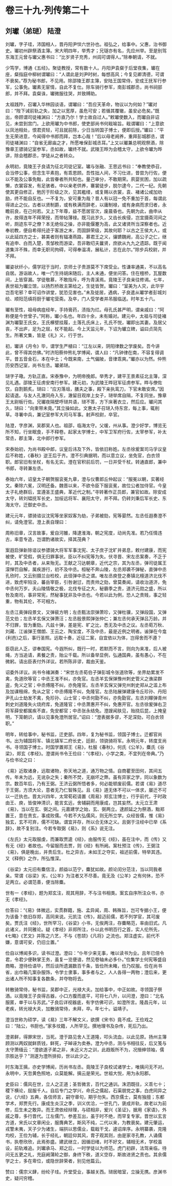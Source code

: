 # 卷三十九·列传第二十

## 刘瓛（弟琎） 陆澄

刘瓛，字子珪，沛国相人，晋丹阳尹惔六世孙也。祖弘之，给事中。父惠，治书御史。瓛初州辟祭酒主簿。宋大明四年，举秀才；兄璲亦有名，先应州举。至是别驾东海王元曾与瓛父惠书曰：“比岁贤子充秀，州闾可谓得人。”除奉朝请，不就。

少笃学，博通《五经》。聚徒教授，常有数十人。丹阳尹袁粲于后堂夜集，瓛在座，粲指庭中柳树谓瓛曰：“人谓此是刘尹时树，每想高风；今复见卿清德，可谓不衰矣。”荐为秘书郎，不见用。除邵陵王郡主簿，安陆王国常侍，安成王抚军行参军，公事免。瓛素无宦情，自此不复仕。除车骑行参军，南彭城郡丞，尚书祠部郎，并不拜。袁粲诛，瓛微服往哭，并致赙助。

太祖践阼，召瓛入华林园谈语，谓瓛曰：“吾应天革命，物议以为何如？”瓛对曰：“陛下诫前轨之失，加之以宽厚，虽危可安；若循其覆辙，虽安必危矣。”既出，帝顾谓司徒褚渊曰：“方直乃尔！学士故自过人。”敕瓛使数入，而瓛自非诏见，未尝到宫门。上欲用瓛为中书郎，使吏部尚书何戢喻旨。戢谓瓛曰：“上意欲以凤池相处，恨君资轻，可且就前除，少日当转国子博士，便即后授。”瓛曰：“平生无荣进意，今闻得中书郎而拜，岂本心哉！”后以母老阙养，重拜彭城郡丞，谓司徒褚渊曰：“自省无廊庙之才，所愿唯保彭城丞耳。”上又以瓛兼总明观祭酒，除豫章王骠骑记室参军，丞如故，瓛终不就。武陵王晔为会稽太守，上欲令瓛为晔讲，除会稽郡丞，学徒从之者转众。

永明初，竟陵王子良请为征北司徒记室。瓛与张融、王思远书曰：“奉教使恭召，会当停公事，但念生平素抱，有乖恩顾。吾性拙人间，不习仕进，昔尝为行佐，便以不能及公事免黜，此皆眷者所共知也。量己审分，不敢期荣。夙婴贫困，加以疏懒，衣裳容发，有足骇者。中以亲老供养，褰裳徒步，脱尔逮今，二代一纪。先朝使其更自修正，勉厉于阶级之次，见其繿缕，或复赐以衣裳，袁、褚诸公咸加劝励，终不能自反也。一不复为，安可重为哉？昔人有以冠一免不重加于首，每谓此得进止之仪。古者以贤制爵，或有秩满而辞老，以庸制禄，或有身病而求归者，永瞻前良，在己何若。又上下年尊，益不愿居官次，废晨昏也。先朝为此，曲申从许，故得连年不拜荣授，而带帖薄禄。既习此岁久，又齿长疾侵，岂宜摄斋河间之听，厕迹东平之僚？本无绝俗之操，亦非能偃蹇为高，此又诸贤所当深察者也。近奉初教，便自希得托迹于客游之末，而固辞荣级，其故何耶？以古之王侯大人，或以此延四方之士，甚美者则有辐凑燕路，慕君王之义，骧镳魏阙，高公子之仁，继有追申、白而入楚，羡邹枚而游梁，吾非敢叨夫曩贤，庶欲从九九之遗踪。既于闻道集泮不殊，而幸无职司拘碍，可得奉温凊，展私计，志在此尔。”除步兵校尉，并不拜。

瓛姿状纤小，儒学冠于当时，京师士子贵游莫不下席受业。性谦率通美，不以高名自居。游诣故人，唯一门生持胡床随后，主人未通，便坐问答。住在檀桥，瓦屋数间，上皆穿漏。学徒敬慕，不敢指斥，呼为青溪焉。竟陵王子良亲往修谒。七年，表世祖为瓛立馆，以扬烈桥故主第给之，生徒皆贺。瓛曰：“室美为人灾，此华宇岂吾宅邪？幸可诏作讲堂，犹恐见害也。”未及徙居，遇病，子良遣从瓛学者彭城刘绘、顺阳范缜将厨于瓛宅营斋。及卒，门人受学者并吊服临送。时年五十六。

瓛有至性，祖母病疽经年，手持膏药，渍指为烂。母孔氏甚严明，谓亲戚曰：“阿称便是今世曾子。”阿称，瓛小名也。年四十余，未有婚对。建元中，太祖与司徒褚渊为瓛娶王氏女。王氏椓壁挂履，土落孔氏床上，孔氏不悦，瓛即出其妻。及居父丧，不出庐，足为之屈，杖不能起。今上天监元年，下诏为瓛立碑，谥曰贞简先生。所著文集，皆是《礼》义，行于世。

初，瓛讲《月令》毕，谓学生严植曰：“江左以来，阴阳律数之学废矣。吾今讲此，曾不得其仿佛。”时济阳蔡仲熊礼学博闻，谓人曰：“凡钟律在南，不容复得调平。昔五音金石，本在中土；今既来南，土气偏陂，音律乖爽。”瓛亦以为然。仲熊历安西记室，尚书左丞。瓛弟琎。

琎字子璥。方轨正直。宋泰豫中，为明帝挽郎。举秀才，建平王景素征北主簿，深见礼遇。邵陵王征虏安南行参军。建元初，为武陵王晔冠军征虏参军。晔与僚佐饮，自割鹅炙。琎曰：“应刃落俎，膳夫之事，殿下亲执鸾刀，下官未敢安席。”因起请退。与友人孔澈同舟入东，澈留目观岸上女子，琎举席自隔，不复同坐。豫章王太尉板行佐。兄瓛夜隔壁呼琎共语，琎不答，方下床著衣立，然后应。瓛问其久，琎曰：“向束带未竟。”其立操如此。文惠太子召琎入侍东宫，每上事，辄削草。寻署中兵，兼记室参军大司马军事。射声校尉，卒官。

陆澄，字彦渊，吴郡吴人也。祖邵，临海太守。父瑗，州从事。澄少好学，博览无所不知，行坐眠食，手不释卷。起家太学博士，中军卫军府行佐，太宰参军，补太常丞，郡主簿，北中郎行参军。

宋泰始初，为尚书殿中郎，议皇后讳及下外，皆依旧称姓。左丞徐爰案司马孚议皇后不称姓，《春秋》逆王后于齐。澄不引典据明，而以意立议，坐免官，白衣领职。郎官旧有坐杖，有名无实。澄在官积前后罚，一日并受千杖。转通直郎，兼中书郎，寻转兼左丞。

泰始六年，诏皇太子朝贺服衮冕九章，澄与仪曹郎丘仲起议：“服冕以朝，实著经文。秦除六冕，汉明还备。魏晋以来，不欲令臣下服衮冕，故位公者加侍官。今皇太子礼绝群后，宜遵圣王盛典，革近代之制。”寻转著作正员郎，兼官如故。除安成太守，转刘韫抚军长史，加绥远将军、襄阳太守，并不拜。仍转刘秉后军长史、东海太守。迁御史中丞。

建元元年，骠骑谘议沈宪等坐家奴客为劫，子弟被劾，宪等晏然。左丞任遐奏澄不纠，请免澄官。澄上表自理曰：

周称旧章，汉言故事，爰自河雒，降逮淮海，朝之宪度，动尚先准。若乃任情违古，率意专造，岂谓酌诸故实，择其茂典？

案遐启弹新除谘议参骠骑大将军军事沈宪、太子庶子沈旷并弟息，敕付建康，而宪被使，旷受假，俱无归罪事状。臣以不纠宪等为失。伏寻晋、宋左丞案奏，不乏于时，其及中丞者，从来殆无。王献之习达朝章，近代之宗，其为左丞，弹司徒属王濛惮罚自解，属疾游行，初不及中丞。桓秘不奔山陵，左丞郑袭不弹秘，直弹中丞孔欣时，又云别摄兰台检校，此径弹中丞之谓。唯左丞庾登之奏镇北檀道济北伐不进，致虎牢陷没，蕃岳宰臣，引咎谢愆，而责帅之劾，曾莫奏闻，请收治道济，免中丞何万岁。夫山陵情敬之极，北伐专征之大，秘霸季之贵，道济元勋之盛，所以咎及南司，事非常宪，然秘事犹非及中丞也。今若以此为例，恐人之贵贱，事之轻重，物有其伦，不可相方。

左丞江奥弹段景文，又弹裴方明；左丞甄法崇弹萧珍，又弹杜骥，又弹段国，又弹范文伯；左丞羊玄保又弹萧汪；左丞殷景熙弹张仲仁；兼左丞何承天弹吕万龄。并不归罪，皆为重劾。凡兹十弹，差是宪、旷之比，悉无及中丞之议。左丞荀万秋、刘藏、江谧弹王僧朗、王云之、陶宝度，不及中丞，最是近例之明者。谧弹在今龛{利邑}之后，事行圣照。远取十奏，近征二案，自宜依以为体，岂得舍而不遵？

臣窃此人乏，谬奉国宪。今遐所纠，既行一时，若默而不言，则向为来准，后人被绳，方当追请，素餐之责，贻尘千载。所以备举显例，弘通国典，虽有愚心，不在微躬。请出臣表付外详议。若所陈非谬，裁由天鉴。

诏委外详议。尚书令褚渊奏：“宋世左丞荀伯子弹彭城令张道欣等，坐界劫累发不禽，免道欣等官；中丞王准不纠，亦免官。左丞羊玄保弹豫州刺史管义之谯梁群盗，免义之官；中丞傅隆不纠，亦免隆官。左丞羊玄保又弹兖州刺史郑从之滥上布及加课租绵，免从之官；中丞傅隆不纠，免隆官。左丞陆展弹建康令丘珍孙、丹阳尹孔山士劫发不禽，免珍孙、山士官；中丞何勖不纠，亦免勖官。左丞刘矇弹青州刺史刘道隆失火烧府库，免道隆官；中丞萧惠开不纠，免惠开官。左丞徐爰弹右卫将军薛安都属疾不直，免安都官；中丞张永结免。澄謏闻肤见，贻挠后昆，上掩皇明，下笼朝识，请以见事免澄所居官。”诏曰：“澄表据多谬，不足深劾，可白衣领职。”

明年，转给事中，秘书监，迁吏部。四年，复为秘书监，领国子博士。迁都官尚书。出为辅国将军、镇北镇军二府长史，廷尉，领骁骑将军。永明元年，转度支尚书。寻领国子博士。时国学置郑王《易》，杜服《春秋》，何氏《公羊》，麋氏《谷梁》，郑玄《孝经》。澄谓尚书令王俭曰：“《孝经》，小学之类，不宜列在帝典。”乃与俭书论之曰：

《易》近取诸身，远取诸物，弥天地之道，通万物之情。自商瞿至田何，其间五传。年未为远，无讹杂之失；秦所不焚，无崩坏之弊。虽有异家之学，同以象数为宗。数百年后，乃有王弼。王济云弼所悟者多，何必能顿废前儒。若谓《易》道尽于王弼，方须大论，意者无乃仁智殊见。且《易》道无体不可以一体求，屡迁不可以一迁执也。晋太兴四年，太常荀崧请置《周易》郑玄注博士，行乎前代，于时政由王、庾，皆俊神清识，能言玄远，舍辅嗣而用康成，岂其妄然。太元立王肃《易》，当以在玄、弼之间。元嘉建学之始，玄、弼两立。逮颜延之为祭酒，黜郑置王，意在贵玄，事成败儒。今若不大弘儒风，则无所立学。众经皆儒，惟《易》独玄，玄不可弃，儒不可缺。谓宜并存，所以合无体之义。且弼于注经中已举《系辞》，故不复别注。今若专取弼《易》，则《系》说无注。

《左氏》太元取服虔，而兼取贾逵《经》，由服传无《经》，虽在注中，而《传》又有无《经》者故也。今留服而去贾，则《经》有所阙。案杜预注《传》，王弼注《易》，俱是晚出，并贵后生。杜之异古，未如王之夺实，祖述前儒，特举其违。又《释例》之作，所弘惟深。

《谷梁》太元旧有麋信注，颜益以范宁，麋犹如故。颜论闰分范注，当以同我者亲。常谓《谷梁》劣，《公羊》为注者又不尽善。竟无及《公羊》之有何休，恐不足两立。必谓范善，便当除麋。

世有一《孝经》，题为郑玄注，观其用辞，不与注书相类。案玄自序所注众书，亦无《孝经》。

俭答曰：“《易》体微远，实贯群籍，施、孟异闻，周、韩殊旨，岂可专据小王，便为该备？依旧存郑，高同来说。元凯注《传》，超迈前儒，若不列学官，其可废矣。贾氏注《经》，世所罕习，《谷梁》小书，无俟两注，存麋略范，率由旧式。凡此诸义，并同雅论。疑《孝经》非郑所注，仆以此书明百行之首，实人伦所先，《七略》《艺文》并陈之六艺，不与《苍颉》《凡将》之流也。郑注虚实，前代不嫌，意谓可安，仍旧立置。”

俭自以博闻多识，读书过澄。澄曰：“仆年少来无事，唯以读书为业。且年已倍令君，令君少便鞅掌王务，虽复一览便谙，然见卷轴未必多仆。”俭集学士何宪等盛自商略，澄待俭语毕，然后谈所遗漏数百千条，皆俭所未睹，俭乃叹服。俭在尚书省，出巾箱几案杂服饰，令学士隶事，事多者与之，人人各得一两物；澄后来，更出诸人所不知事复各数条，并夺物将去。

转散骑常侍，秘书监，吴郡中正，光禄大夫。加给事中，中正如故。寻领国子祭酒。以竟陵王子良得古器，小口方腹而底平，可将七八升，以问澄，澄曰：“北名服匿，单于以与苏武。”子良后详视器底，有字仿佛可识，如澄所言。隆昌元年，以老疾，转光禄大夫，加散骑常侍，未拜，卒。年七十。谥靖子。

澄当世称为硕学，读《易》三年不解文义，欲撰《宋书》竟不成。王俭戏之曰：“陆公，书厨也。”家多坟籍，人所罕见。撰地理书及杂传，死后乃出。

澄弟鲜，得罪宋世，当死。澄于路见舍人王道隆，叩头流血，以此见原。扬州主簿顾测以两奴就鲜质钱，鲜死，子晫诬为卖券。澄为中丞，测与书相往反，后又笺与太守萧缅云：“澄欲遂子弟之非，未近义方之训，此趋贩所不为，况搢绅领袖，儒宗胜达乎？”测遂为澄所排抑，世以此少之。

时东海王摛，亦史学博闻，历尚书左丞。竟陵王子良校试诸学士，唯摛问无不对。永明中，天忽黄色照地，众莫能解。摛云是荣光。世祖大悦，用为永阳郡。

史臣曰：儒风在世，立人之正道；圣哲微言，百代之通训。洙泗既往，义乖七十；稷下横论，屈服千人。自后专门之学兴，命氏之儒起，石渠朋党之事，白虎同异之说，《六经》五典，各信师言，嗣守章句，期乎勿失。西京儒士，莫有独擅；东都学术，郑贾先行。康成生炎汉之季，训义优洽，一世孔门，褒成并轨，故老以为前修，后生未之敢异。而王肃依经辩理，与硕相非，爰兴《圣证》，据用《家语》，外戚之尊，多行晋代。江左儒门，参差互出，虽于时不绝，而罕复专家。晋世以玄言方道，宋氏以文章闲业，服膺典艺，斯风不纯，二代以来，为教衰矣。建元肇运，戎警未夷，天子少为诸生，端拱以思儒业，载戢干戈，遽诏庠序。永明纂袭，克隆均校，王俭为辅，长于经礼，朝廷仰其风，胄子观其则，由是家寻孔教，人诵儒书，执卷欣欣，此焉弥盛。建武继立，因循旧绪，时不好文，辅相无术，学校虽设，前轨难追。刘瓛承马、郑之后，一时学徒以为师范。虎门初辟，法驾亲临，待问无五更之礼，充庭阙蒲轮之御，身终下秩，道义空存，斯故进贤之责也。其余儒学之士，多在卑位，或隐世辞荣者，别见他篇云。

赞曰：儒宗义肆，纷纶子珪。升堂受业，事越关西。琎居暗室，立操无携。彦渊书史，疑问穷稽。
